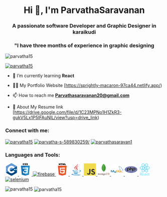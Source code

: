 <h1 align="center">Hi 👋, I'm ParvathaSaravanan</h1>
<h3 align="center">A passionate software Developer and Graphic Designer in karaikudi</h3>
<h3 align="center">"I have three months of experience in graphic designing</h3>
<p align="left"> <img src="https://komarev.com/ghpvc/?username=parvatha15&label=Profile%20views&color=0e75b6&style=flat" alt="parvatha15" /> </p>

<p align="left"> <a href="https://github.com/ryo-ma/github-profile-trophy"><img src="https://github-profile-trophy.vercel.app/?username=parvatha15" alt="parvatha15" /></a> </p>

- 🌱 I’m currently learning **React**

- 👨‍💻 My Portfolio Website [https://sprightly-macaron-97ca44.netlify.app/)

- 📫 How to reach me **Parvathasaravanan20@gmail.com**

- 📄 About My Resume link [https://drive.google.com/file/d/1C23MPNo1H1ZkR3-gukV5Lx1P5IFAuNlL/view?usp=drive_link)

<h3 align="left">Connect with me:</h3>
<p align="left">
<a href="https://codepen.io/parvatha15" target="blank"><img align="center" src="https://raw.githubusercontent.com/rahuldkjain/github-profile-readme-generator/master/src/images/icons/Social/codepen.svg" alt="parvatha15" height="30" width="40" /></a>
<a href="https://linkedin.com/in/parvatha-s-589830259/" target="blank"><img align="center" src="https://raw.githubusercontent.com/rahuldkjain/github-profile-readme-generator/master/src/images/icons/Social/linked-in-alt.svg" alt="parvatha-s-589830259/" height="30" width="40" /></a>
<a href="https://www.hackerrank.com/parvathasaravan1" target="blank"><img align="center" src="https://raw.githubusercontent.com/rahuldkjain/github-profile-readme-generator/master/src/images/icons/Social/hackerrank.svg" alt="parvathasaravan1" height="30" width="40" /></a>
</p>

<h3 align="left">Languages and Tools:</h3>
<p align="left"> <a href="https://www.w3schools.com/cpp/" target="_blank" rel="noreferrer"> <img src="https://raw.githubusercontent.com/devicons/devicon/master/icons/cplusplus/cplusplus-original.svg" alt="cplusplus" width="40" height="40"/> </a> <a href="https://www.w3schools.com/css/" target="_blank" rel="noreferrer"> <img src="https://raw.githubusercontent.com/devicons/devicon/master/icons/css3/css3-original-wordmark.svg" alt="css3" width="40" height="40"/> </a> <a href="https://firebase.google.com/" target="_blank" rel="noreferrer"> <img src="https://www.vectorlogo.zone/logos/firebase/firebase-icon.svg" alt="firebase" width="40" height="40"/> </a> <a href="https://www.w3.org/html/" target="_blank" rel="noreferrer"> <img src="https://raw.githubusercontent.com/devicons/devicon/master/icons/html5/html5-original-wordmark.svg" alt="html5" width="40" height="40"/> </a> <a href="https://www.java.com" target="_blank" rel="noreferrer"> <img src="https://raw.githubusercontent.com/devicons/devicon/master/icons/java/java-original.svg" alt="java" width="40" height="40"/> </a> <a href="https://developer.mozilla.org/en-US/docs/Web/JavaScript" target="_blank" rel="noreferrer"> <img src="https://raw.githubusercontent.com/devicons/devicon/master/icons/javascript/javascript-original.svg" alt="javascript" width="40" height="40"/> </a> <a href="https://www.mongodb.com/" target="_blank" rel="noreferrer"> <img src="https://raw.githubusercontent.com/devicons/devicon/master/icons/mongodb/mongodb-original-wordmark.svg" alt="mongodb" width="40" height="40"/> </a> <a href="https://www.mysql.com/" target="_blank" rel="noreferrer"> <img src="https://raw.githubusercontent.com/devicons/devicon/master/icons/mysql/mysql-original-wordmark.svg" alt="mysql" width="40" height="40"/> </a> <a href="https://www.php.net" target="_blank" rel="noreferrer"> <img src="https://raw.githubusercontent.com/devicons/devicon/master/icons/php/php-original.svg" alt="php" width="40" height="40"/> </a> <a href="https://reactjs.org/" target="_blank" rel="noreferrer"> <img src="https://raw.githubusercontent.com/devicons/devicon/master/icons/react/react-original-wordmark.svg" alt="react" width="40" height="40"/> </a> <a href="https://www.selenium.dev" target="_blank" rel="noreferrer"> <img src="https://raw.githubusercontent.com/detain/svg-logos/780f25886640cef088af994181646db2f6b1a3f8/svg/selenium-logo.svg" alt="selenium" width="40" height="40"/> </a> </p>

<p><img align="left" src="https://github-readme-stats.vercel.app/api/top-langs?username=parvatha15&show_icons=true&locale=en&layout=compact" alt="parvatha15" /></p>

<p>&nbsp;<img align="center" src="https://github-readme-stats.vercel.app/api?username=parvatha15&show_icons=true&locale=en" alt="parvatha15" /></p>
